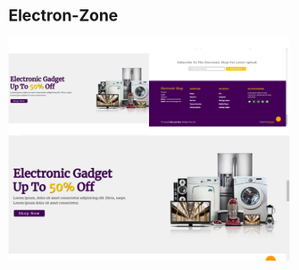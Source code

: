 # Electron-Zone
![Image Alt Text](https://github.com/aliazam07/Electron-Zone/blob/main/images/banner.png)

